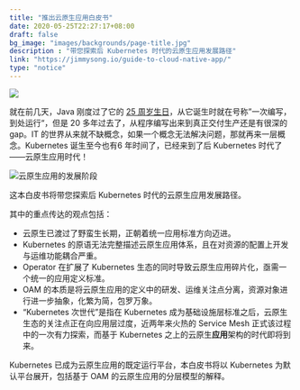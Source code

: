 ```yaml
---
title: "推出云原生应用白皮书"
date: 2020-05-25T22:27:17+08:00
draft: false
bg_image: "images/backgrounds/page-title.jpg"
description : "带您探索后 Kubernetes 时代的云原生应用发展路径"
link: "https://jimmysong.io/guide-to-cloud-native-app/"
type: "notice"
---
```


![](https://tva1.sinaimg.cn/large/007S8ZIlly1gf65jqq5oog30go03vjt9.gif)



就在前几天，Java 刚度过了它的 [25 周岁生日](https://www.infoworld.com/article/3544229/java-programming-language-celebrates-25-years.html)，从它诞生时就在号称”一次编写，到处运行“，但是 20 多年过去了，从程序编写出来到真正交付生产还是有很深的 gap。IT 的世界从来就不缺概念，如果一个概念无法解决问题，那就再来一层概念。Kubernetes 诞生至今也有6 年时间了，已经来到了后 Kubernetes 时代了——云原生应用时代！

![云原生应用的发展阶段](https://tva1.sinaimg.cn/large/007S8ZIlly1gf65ufll5lj31m80e476v.jpg)

这本白皮书将带您探索后 Kubernetes 时代的云原生应用发展路径。

其中的重点传达的观点包括：

- 云原生已渡过了野蛮生长期，正朝着统一应用标准方向迈进。
- Kubernetes 的原语无法完整描述云原生应用体系，且在对资源的配置上开发与运维功能耦合严重。
- Operator 在扩展了 Kubernetes 生态的同时导致云原生应用碎片化，亟需一个统一的应用定义标准。
- OAM 的本质是将云原生应用的定义中的研发、运维关注点分离，资源对象进行进一步抽象，化繁为简，包罗万象。
- “Kubernetes 次世代”是指在 Kubernetes 成为基础设施层标准之后，云原生生态的关注点正在向应用层过度，近两年来火热的 Service Mesh 正式该过程中的一次有力探索，而基于 Kubernetes 之上的云原生**应用**架构的时代即将到来。

Kubernetes 已成为云原生应用的既定运行平台，本白皮书将以 Kubernetes 为默认平台展开，包括基于 OAM 的云原生应用的分层模型的解释。